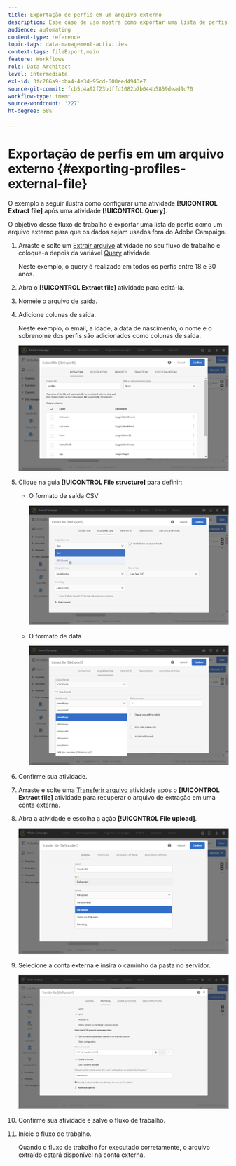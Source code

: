 ```yaml
---
title: Exportação de perfis em um arquivo externo
description: Esse caso de uso mostra como exportar uma lista de perfis como um arquivo externo para que os dados possam ser usados fora do Adobe Campaign.
audience: automating
content-type: reference
topic-tags: data-management-activities
context-tags: fileExport,main
feature: Workflows
role: Data Architect
level: Intermediate
exl-id: 3fc286a9-bba4-4e3d-95cd-600eed4943e7
source-git-commit: fcb5c4a92f23bdffd1082b7b044b5859dead9d70
workflow-type: tm+mt
source-wordcount: '227'
ht-degree: 68%

---
```


# Exportação de perfis em um arquivo externo {#exporting-profiles-external-file}

O exemplo a seguir ilustra como configurar uma atividade **[!UICONTROL Extract file]** após uma atividade **[!UICONTROL Query]**.

O objetivo desse fluxo de trabalho é exportar uma lista de perfis como um arquivo externo para que os dados sejam usados fora do Adobe Campaign.

1. Arraste e solte um [Extrair arquivo](../../automating/using/extract-file.md) atividade no seu fluxo de trabalho e coloque-a depois da variável [Query](../../automating/using/query.md) atividade.

   Neste exemplo, o query é realizado em todos os perfis entre 18 e 30 anos.

1. Abra o **[!UICONTROL Extract file]** atividade para editá-la.
1. Nomeie o arquivo de saída.
1. Adicione colunas de saída.

   Neste exemplo, o email, a idade, a data de nascimento, o nome e o sobrenome dos perfis são adicionados como colunas de saída.

   ![](assets/wkf_data_export6.png)

1. Clique na guia **[!UICONTROL File structure]** para definir:

   * O formato de saída CSV

      ![](assets/wkf_data_export7.png)

   * O formato de data

      ![](assets/wkf_data_export9.png)

1. Confirme sua atividade.
1. Arraste e solte uma [Transferir arquivo](../../automating/using/transfer-file.md) atividade após o **[!UICONTROL Extract file]** atividade para recuperar o arquivo de extração em uma conta externa.
1. Abra a atividade e escolha a ação **[!UICONTROL File upload]**.

   ![](assets/wkf_data_export11.png)

1. Selecione a conta externa e insira o caminho da pasta no servidor.

   ![](assets/wkf_data_export12.png)

1. Confirme sua atividade e salve o fluxo de trabalho.
1. Inicie o fluxo de trabalho.

   Quando o fluxo de trabalho for executado corretamente, o arquivo extraído estará disponível na conta externa.

